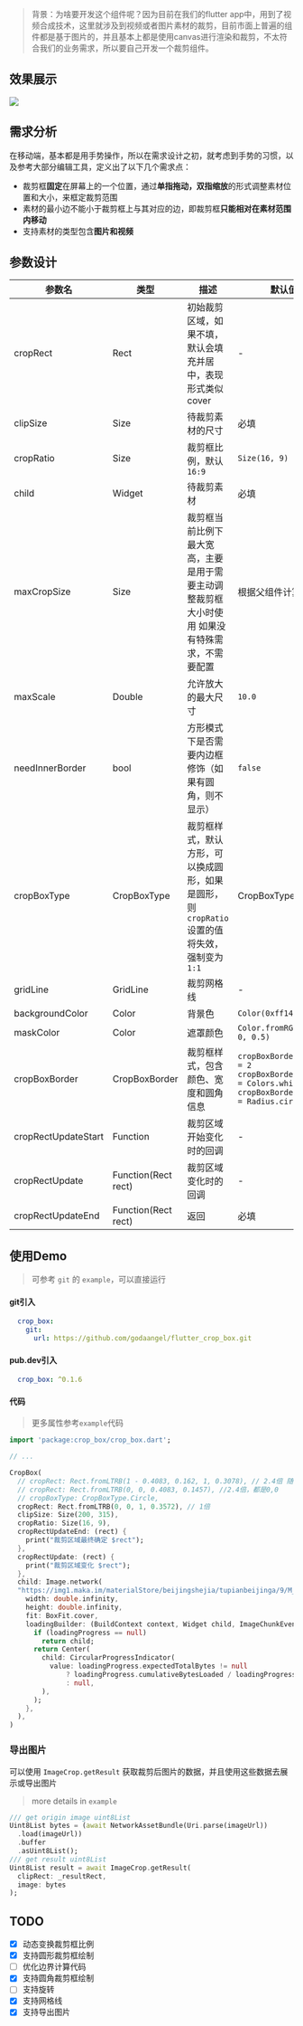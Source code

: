 > 背景：为啥要开发这个组件呢？因为目前在我们的flutter app中，用到了视频合成技术，这里就涉及到视频或者图片素材的裁剪，目前市面上普遍的组件都是基于图片的，并且基本上都是使用canvas进行渲染和裁剪，不太符合我们的业务需求，所以要自己开发一个裁剪组件。

## 效果展示
![](https://github.com/godaangel/flutter_crop_box/blob/master/gif/5e941f8d-39a2-45da-9c8c-9eb2f6513498.gif)

## 需求分析 
在移动端，基本都是用手势操作，所以在需求设计之初，就考虑到手势的习惯，以及参考大部分编辑工具，定义出了以下几个需求点：
- 裁剪框**固定**在屏幕上的一个位置，通过**单指拖动，双指缩放**的形式调整素材位置和大小，来框定裁剪范围
- 素材的最小边不能小于裁剪框上与其对应的边，即裁剪框**只能相对在素材范围内移动**
- 支持素材的类型包含**图片和视频**

## 参数设计

| 参数名 | 类型 | 描述 | 默认值 |
| --- | --- | --- | --- |
| cropRect | Rect | 初始裁剪区域，如果不填，默认会填充并居中，表现形式类似cover | - |
| clipSize | Size | 待裁剪素材的尺寸 | 必填 |
| cropRatio | Size | 裁剪框比例，默认`16:9` | `Size(16, 9)` |
| child | Widget | 待裁剪素材 | 必填 |
| maxCropSize | Size | 裁剪框当前比例下最大宽高，主要是用于需要主动调整裁剪框大小时使用 如果没有特殊需求，不需要配置 | 根据父组件计算 |
| maxScale | Double | 允许放大的最大尺寸 | `10.0` |
| needInnerBorder | bool | 方形模式下是否需要内边框修饰（如果有圆角，则不显示） | `false` |
| cropBoxType | CropBoxType | 裁剪框样式，默认方形，可以换成圆形，如果是圆形，则`cropRatio`设置的值将失效，强制变为`1:1` | CropBoxType.Square |
| gridLine | GridLine | 裁剪网格线 | - |
| backgroundColor | Color | 背景色 | `Color(0xff141414)` |
| maskColor | Color | 遮罩颜色 | `Color.fromRGBO(0, 0, 0, 0.5)` |
| cropBoxBorder | CropBoxBorder | 裁剪框样式，包含颜色、宽度和圆角信息 | `cropBoxBorder.width = 2` `cropBoxBorder.color = Colors.white` `cropBoxBorder.radius = Radius.circular(0)` |
| cropRectUpdateStart | Function | 裁剪区域开始变化时的回调 | - |
| cropRectUpdate | Function(Rect rect) | 裁剪区域变化时的回调 | - |
| cropRectUpdateEnd | Function(Rect rect) | 返回 | 必填 |

## 使用Demo
> 可参考 `git` 的 `example`，可以直接运行

#### git引入
```yaml
  crop_box:
    git:
      url: https://github.com/godaangel/flutter_crop_box.git
```

#### pub.dev引入
```yaml
  crop_box: ^0.1.6
```

#### 代码
> 更多属性参考`example`代码
```dart
import 'package:crop_box/crop_box.dart';

// ...

CropBox(
  // cropRect: Rect.fromLTRB(1 - 0.4083, 0.162, 1, 0.3078), // 2.4倍 随机位置
  // cropRect: Rect.fromLTRB(0, 0, 0.4083, 0.1457), //2.4倍，都是0,0
  // cropBoxType: CropBoxType.Circle,
  cropRect: Rect.fromLTRB(0, 0, 1, 0.3572), // 1倍
  clipSize: Size(200, 315),
  cropRatio: Size(16, 9),
  cropRectUpdateEnd: (rect) {
    print("裁剪区域最终确定 $rect");
  },
  cropRectUpdate: (rect) {
    print("裁剪区域变化 $rect");
  },
  child: Image.network(
  "https://img1.maka.im/materialStore/beijingshejia/tupianbeijinga/9/M_7TNT6NIM/M_7TNT6NIM_v1.jpg",
    width: double.infinity,
    height: double.infinity,
    fit: BoxFit.cover,
    loadingBuilder: (BuildContext context, Widget child, ImageChunkEvent loadingProgress) {
      if (loadingProgress == null)
        return child;
      return Center(
        child: CircularProgressIndicator(
          value: loadingProgress.expectedTotalBytes != null
              ? loadingProgress.cumulativeBytesLoaded / loadingProgress.expectedTotalBytes
              : null,
        ),
      );
    },
  ),
)
```

### 导出图片

可以使用 `ImageCrop.getResult` 获取裁剪后图片的数据，并且使用这些数据去展示或导出图片

> more details in `example`

```dart
/// get origin image uint8List
Uint8List bytes = (await NetworkAssetBundle(Uri.parse(imageUrl))
  .load(imageUrl))
  .buffer
  .asUint8List();
/// get result uint8List
Uint8List result = await ImageCrop.getResult(
  clipRect: _resultRect, 
  image: bytes
);
```

## TODO

* [x] 动态变换裁剪框比例
* [x] 支持圆形裁剪框绘制
* [ ] 优化边界计算代码
* [x] 支持圆角裁剪框绘制
* [ ] 支持旋转
* [x] 支持网格线
* [x] 支持导出图片
